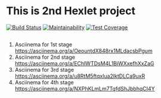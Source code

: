 # This is 2nd Hexlet project
[![Build Status](https://travis-ci.org/solncebro/project-lvl2-s361.svg?branch=master)](https://travis-ci.org/solncebro/project-lvl2-s361)
[![Maintainability](https://api.codeclimate.com/v1/badges/58e835442d522b74b684/maintainability)](https://codeclimate.com/github/solncebro/project-lvl2-s361/maintainability)
[![Test Coverage](https://api.codeclimate.com/v1/badges/58e835442d522b74b684/test_coverage)](https://codeclimate.com/github/solncebro/project-lvl2-s361/test_coverage)
##

1. Asciinema for 1st stage https://asciinema.org/a/OeountdX848rx1MLdacsbPgum
2. Asciinema for 2nd stage https://asciinema.org/a/EChIWTDsM4L1BiWXxefhXxZaG
3. Asciinema for 3rd stage https://asciinema.org/a/u8RtM5ftqxlua2IktDLCa9uxR
4. Asciinema for 4th stage https://asciinema.org/a/NXPhKLmLm7TqfdShJbbhqCI4Y